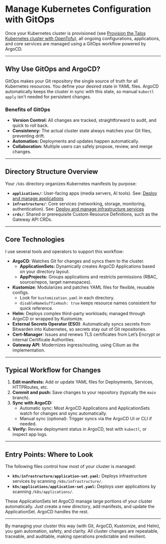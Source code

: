 # Manage Kubernetes Configuration with GitOps

Once your Kubernetes cluster is provisioned (see [Provision the Talos Kubernetes cluster with OpenTofu](../tofu/provisioning-task-guide.md)), all ongoing configurations, applications, and core services are managed using a GitOps workflow powered by ArgoCD.

---

## Why Use GitOps and ArgoCD?

GitOps makes your Git repository the single source of truth for all Kubernetes resources. You define your desired state in YAML files. ArgoCD automatically keeps the cluster in sync with this state, so manual `kubectl apply` isn't needed for persistent changes.

### Benefits of GitOps

- **Version Control:** All changes are tracked, straightforward to audit, and quick to roll back.
- **Consistency:** The actual cluster state always matches your Git files, preventing drift.
- **Automation:** Deployments and updates happen automatically.
- **Collaboration:** Multiple users can safely propose, review, and merge changes.

---

## Directory Structure Overview

Your `/k8s` directory organizes Kubernetes manifests by purpose:

- **`applications/`**: User-facing apps (media servers, AI tools).
  See: [Deploy and manage applications](applications/application-management.md)
- **`infrastructure/`**: Core services (networking, storage, monitoring, authentication).
  See: [Deploy and manage infrastructure services](infrastructure/infrastructure-management.md)
- **`crds/`**: Shared or prerequisite Custom Resource Definitions, such as the Gateway API CRDs.

---

## Core Technologies

I use several tools and operators to support this workflow:

- **ArgoCD**: Watches Git for changes and syncs them to the cluster.
  - **ApplicationSets:** Dynamically creates ArgoCD Applications based on your directory layout.
  - **AppProjects:** Groups applications and restricts permissions (RBAC, source/repos, target namespaces).
- **Kustomize**: Modularizes and patches YAML files for flexible, reusable configs.
  - Look for `kustomization.yaml` in each directory.
  - `disableNameSuffixHash: true` keeps resource names consistent for quick reference.
- **Helm**: Deploys complex third-party workloads; managed through ArgoCD or wrapped by Kustomize.
- **External Secrets Operator (ESO)**: Automatically syncs secrets from Bitwarden into Kubernetes, so secrets stay out of Git repositories.
- **Cert-Manager**: Issues and renews TLS certificates from Let’s Encrypt or internal Certificate Authorities.
- **Gateway API**: Modernizes ingress/routing, using Cilium as the implementation.

---

## Typical Workflow for Changes

1. **Edit manifests:** Add or update YAML files for Deployments, Services, HTTPRoutes, etc.
2. **Commit and push:** Save changes to your repository (typically the `main` branch).
3. **Sync with ArgoCD:**
   - Automatic sync: Most ArgoCD Applications and ApplicationSets watch for changes and sync automatically.
   - Manual sync (optional): Trigger syncs via the ArgoCD UI or CLI if needed.
4. **Verify:** Review deployment status in ArgoCD, test with `kubectl`, or inspect app logs.

---

## Entry Points: Where to Look

The following files control how most of your cluster is managed:

- **`k8s/infrastructure/application-set.yaml`:**
  Deploys infrastructure services by scanning `/k8s/infrastructure/`.
- **`k8s/applications/application-set.yaml`:**
  Deploys user applications by scanning `/k8s/applications/`.

These ApplicationSets let ArgoCD manage large portions of your cluster automatically. Just create a new directory, add manifests, and update the ApplicationSet. ArgoCD handles the rest.

---

By managing your cluster this way (with Git, ArgoCD, Kustomize, and Helm), you gain automation, safety, and clarity. All cluster changes are repeatable, traceable, and auditable, making operations predictable and resilient.

